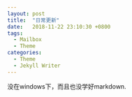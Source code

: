 ```yaml
---
layout: post
title:  "日常更新"
date:   2018-11-22 23:10:30 +0800
tags:
  - Mailbox
  - Theme
categories:
  - Theme
  - Jekyll Writer
---
```

没在windows下，而且也没学好markdown.
